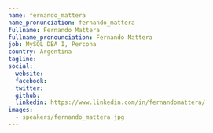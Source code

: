 ```yaml
---
name: fernando_mattera
name_pronunciation: fernando_mattera
fullname: Fernando Mattera
fullname_pronounciation: Fernando Mattera
job: MySQL DBA I, Percona
country: Argentina
tagline: 
social:
  website: 
  facebook:
  twitter:
  github: 
  linkedin: https://www.linkedin.com/in/fernandomattera/
images:
  - speakers/fernando_mattera.jpg
---
```


